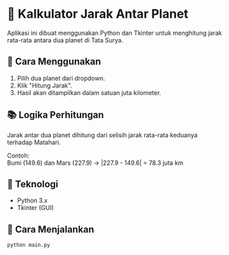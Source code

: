 # 🚀 Kalkulator Jarak Antar Planet

Aplikasi ini dibuat menggunakan Python dan Tkinter untuk menghitung jarak rata-rata antara dua planet di Tata Surya.

## 🔧 Cara Menggunakan
1. Pilih dua planet dari dropdown.
2. Klik "Hitung Jarak".
3. Hasil akan ditampilkan dalam satuan juta kilometer.

## 📚 Logika Perhitungan
Jarak antar dua planet dihitung dari selisih jarak rata-rata keduanya terhadap Matahari.

Contoh:  
Bumi (149.6) dan Mars (227.9) → |227.9 - 149.6| = 78.3 juta km

## 🐍 Teknologi
- Python 3.x
- Tkinter (GUI)

## 📂 Cara Menjalankan
```bash
python main.py

